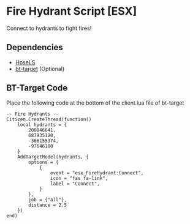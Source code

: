 # Fire Hydrant Script [ESX]
Connect to hydrants to fight fires!

## Dependencies
- [HoseLS](https://github.com/LondonStudios/HoseLS)
- [bt-target](https://github.com/brentN5/bt-target) (Optional)

## BT-Target Code
Place the following code at the bottom of the client.lua file of bt-target
```
-- Fire Hydrants --
Citizen.CreateThread(function()
	local hydrants = {
        200846641,
		687935120,
		-366155374,
		-97646180
    }
    AddTargetModel(hydrants, {
        options = {
            {
                event = "esx_FireHydrant:Connect",
                icon = "fas fa-link",
                label = "Connect",
            }
        },
        job = {"all"},
        distance = 2.5
    })
end)
```
